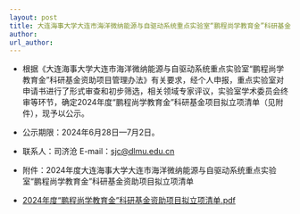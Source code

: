 ```yaml
---
layout: post
title: 大连海事大学大连市海洋微纳能源与自驱动系统重点实验室“鹏程尚学教育金”科研基金评审结果公示
author: 
url_author: 
---
```


- 根据《大连海事大学大连市海洋微纳能源与自驱动系统重点实验室“鹏程尚学教育金”科研基金资助项目管理办法》有关要求，经个人申报，重点实验室对申请书进行了形式审查和初步筛选，相关领域专家评议，实验室学术委员会终审等环节，确定2024年度“鹏程尚学教育金”科研基金项目拟立项清单（见附件），现予以公示。


- 公示期限：2024年6月28日—7月2日。

- 联系人：司济沧  E-mail：sjc@dlmu.edu.cn



- 附件：2024年度大连海事大学大连市海洋微纳能源与自驱动系统重点实验室“鹏程尚学教育金”科研基金资助项目拟立项清单


- [2024年度“鹏程尚学教育金”科研基金资助项目拟立项清单.pdf](/pdfs/pcsx2_fj.pdf)

